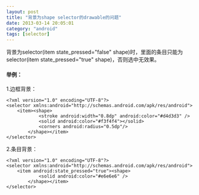 ```yaml
---
layout: post
title: "背景为shape selector的drawable的问题"
date: 2013-03-14 20:05:01
category: "android"
tags: [selector]
---
```

背景为selector(item state_pressed="false" shape)时，里面的条目只能为selector(item state_pressed="true" shape)，否则选中无效果。<!-- more -->

#### 举例：
1.边框背景：  

```
<?xml version="1.0" encoding="UTF-8"?>
<selector xmlns:android="http://schemas.android.com/apk/res/android">
	<item><shape>
			<stroke android:width="0.8dp" android:color="#d4d3d3" />
			<solid android:color="#f3f4f4"></solid>
			<corners android:radius="0.5dp"/>
		</shape></item>
</selector>
```

2.条目背景：  

```
<?xml version="1.0" encoding="UTF-8"?>
<selector xmlns:android="http://schemas.android.com/apk/res/android">
	<item android:state_pressed="true"><shape>
			<solid android:color="#e6e6e6" />
		</shape></item>
</selector>
```

